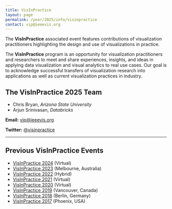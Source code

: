 ```yaml
---
title: VisInPractice
layout: page
permalink: /year/2025/info/visinpractice
contact: vip@ieeevis.org
---
```


The **VisInPractice** associated event features contributions of visualization practitioners highlighting the design and use of visualizations in practice.

The **VisInPractice** program is an opportunity for visualization practitioners and researchers to meet and share experiences, insights, and ideas in applying data visualization and visual analytics to real use cases. Our goal is to acknowledge successful transfers of visualization research into applications as well as current visualization practices in industry.


## The VisInPractice 2025 Team

* Chris Bryan, _Arizona State University_
* Arjun Srinivasan, _Databricks_

**Email:** [vip@ieeevis.org](mailto:vip@ieeevis.org)

**Twitter:** [@visinpractice](https://twitter.com/visinpractice)

- - -

## Previous VisInPractice Events 
* [VisInPractice 2024](http://ieeevis.org/year/2024/info/visinpractice) (Virtual)
* [VisInPractice 2023](http://ieeevis.org/year/2023/info/visinpractice) (Melbourne, Australia)
* [VisInPractice 2022](http://ieeevis.org/year/2022/info/visinpractice) (Hybrid)
* [VisInPractice 2021](http://ieeevis.org/year/2021/info/visinpractice) (Virtual)
* [VisInPractice 2020](https://visinpractice.github.io/assets/vip2020/index.html) (Virtual)
* [VisInPractice 2019](https://visinpractice.github.io/assets/vip2019/index.html) (Vancouver, Canada)
* [VisInPractice 2018](https://visinpractice.github.io/assets/vip2018/index.html) (Berlin, Germany)
* [VisInPractice 2017](https://visinpractice.github.io/assets/vip2017/index.html) (Phoenix, USA)
